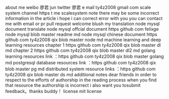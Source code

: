 about me weibo 廖君 jun twitter 廖君 e mail ty4z2008 gmail com scale system channel https t me scalesystem note there may be some incorrect information in the article i hope i can correct error with you you can contact me with email or pr pull request welcome blush my translation node mysql document translate node mysql offcial document https github com felixge node mysql blob master readme md node mysql chinese document https github com ty4z2008 qix blob master node md machine learning and deep learning resources chapter 1 https github com ty4z2008 qix blob master dl md chapter 2 https github com ty4z2008 qix blob master dl2 md golang learning resources link ：https github com ty4z2008 qix blob master golang md postgresql database resources link ：https github com ty4z2008 qix blob master pg md distributed system resource links ：https github com ty4z2008 qix blob master ds md additional notes dear friends in order to respect to the efforts of authorship in the reading process when you find that resource the authorship is incorrect i also want you tosubmit feedback。thanks buddy！ license mit license